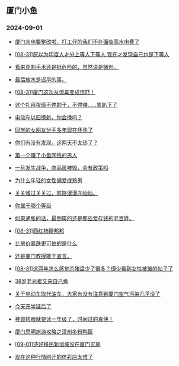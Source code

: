 ## 厦门小鱼 
### 2024-09-01

+ [厦门水电要整改啦，打工仔的我们不在面临高水电费了](http://bbs.xmfish.com/read-htm-tid-18238208.html)

+ [[08-31]原以为印度人才分上等人下等人 现在才发现自己也是下等人](http://bbs.xmfish.com/read-htm-tid-18238123.html)

+ [看来穿刺手术还是挺危险的，虽然说是微创。](http://bbs.xmfish.com/read-htm-tid-18238193.html)

+ [最后放水是迟早的事。](http://bbs.xmfish.com/read-htm-tid-18238171.html)

+ [[08-31]厦门这次从惊喜变成惊吓！](http://bbs.xmfish.com/read-htm-tid-18238331.html)

+ [这个礼拜夜班不停的干，不停赚……累趴下了](http://bbs.xmfish.com/read-htm-tid-18238131.html)

+ [电动车以旧换新，你会换吗？](http://bbs.xmfish.com/read-htm-tid-18238121.html)

+ [同学的女朋友分手多年现在怀孕了](http://bbs.xmfish.com/read-htm-tid-18238135.html)

+ [你们有没有发现，这两天不太热了？](http://bbs.xmfish.com/read-htm-tid-18238276.html)

+ [第一个赚了小鱼网钱的男人](http://bbs.xmfish.com/read-htm-tid-18238214.html)

+ [一旦发生战争，商品房被毁，会有政策吗](http://bbs.xmfish.com/read-htm-tid-18238165.html)

+ [为什么年轻的女性偏爱成熟男](http://bbs.xmfish.com/read-htm-tid-18238133.html)

+ [关关难过关关过，前路漫漫亦灿灿。](http://bbs.xmfish.com/read-htm-tid-18238136.html)

+ [你属于哪个等级](http://bbs.xmfish.com/read-htm-tid-18238151.html)

+ [如果通胀的话，最倒霉的还是那些爱存钱的老百姓。](http://bbs.xmfish.com/read-htm-tid-18238196.html)

+ [[08-31]西红柿硬邦邦](http://bbs.xmfish.com/read-htm-tid-18238173.html)

+ [比房价暴跌更可怕的是什么](http://bbs.xmfish.com/read-htm-tid-18238310.html)

+ [还是厦门教授敢于直言。](http://bbs.xmfish.com/read-htm-tid-18238323.html)

+ [[08-31]这两年怎么感觉杀猪盘少了很多？很少看到女性被骗的帖子了](http://bbs.xmfish.com/read-htm-tid-18238211.html)

+ [38岁老光棍又来自己煮](http://bbs.xmfish.com/read-htm-tid-18238358.html)

+ [关于电动车取代油车，大家有没有注意到厦门空气污染几乎没了](http://bbs.xmfish.com/read-htm-tid-18238299.html)

+ [今天开学延后了](http://bbs.xmfish.com/read-htm-tid-18238324.html)

+ [神兽转眼就要读一年级了，时间过的真快！](http://bbs.xmfish.com/read-htm-tid-18238381.html)

+ [厦门思明旅游攻略之漳州冬粉鸭篇](http://bbs.xmfish.com/read-htm-tid-18238286.html)

+ [[09-01]还好移民新加坡没在厦门买房](http://bbs.xmfish.com/read-htm-tid-18238449.html)

+ [现在这种行情刚开的体彩店太难了](http://bbs.xmfish.com/read-htm-tid-18238443.html)

